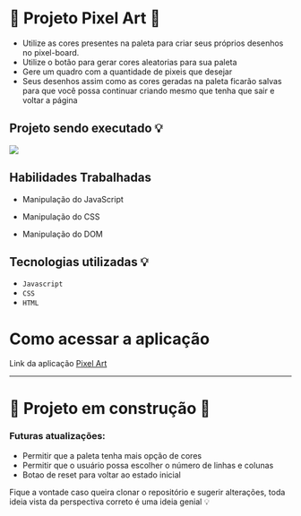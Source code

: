 # :art: Projeto Pixel Art :art:

- Utilize as cores presentes na paleta para criar seus próprios desenhos no pixel-board.
- Utilize o botão para gerar cores aleatorias para sua paleta
- Gere um quadro com a quantidade de pixeis que desejar
- Seus desenhos assim como as cores geradas na paleta ficarão salvas para que você possa continuar criando mesmo que tenha que sair e voltar a página

## Projeto sendo executado 💡

<img src='imgs/foto.png'>

## Habilidades Trabalhadas

- Manipulação do JavaScript

- Manipulação do CSS

- Manipulação do DOM

## Tecnologias utilizadas 💡
- `Javascript`
- `CSS`
- `HTML`

# Como acessar a aplicação
Link da aplicação <a href='https://nicolaszamboni.github.io/Project-Pixel-Art/'>Pixel Art</a>

---

# :construction: Projeto em construção  :construction:
### Futuras atualizações:
- Permitir que a paleta tenha mais opção de cores
- Permitir que o usuário possa escolher o número de linhas e colunas
- Botao de reset para voltar ao estado inicial

Fique a vontade caso queira clonar o repositório e sugerir alterações, toda ideia vista da perspectiva correto é uma ideia genial 💡
